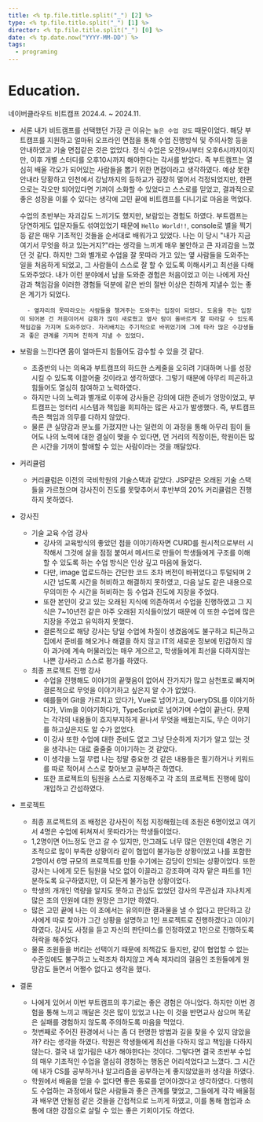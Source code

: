 ```yaml
---
title: <% tp.file.title.split("_") [2] %>
type: <% tp.file.title.split("_") [1] %>
director: <% tp.file.title.split("_") [0] %>
date: <% tp.date.now("YYYY-MM-DD") %>
tags:
  - programing
---
```

# **Education.**

네이버클라우드 비트캠프 2024.4. ~ 2024.11.

- 서론
    내가 비트캠프를 선택했던 가장 큰 이유는 `높은 수업 강도` 때문이었다. 
    해당 부트캠프를 지원하고 얼마뒤 오프라인 면접을 통해 수업 진행방식 및 주의사항 등을 안내하였고 기술 면접같은 것은 없었다.
    정식 수업은 오전9시부터 오후6시까지이지만, 이후 개별 스터디를 오후10시까지 해야한다는 각서를 받았다.
    즉 부트캠프는 열심히 배울 각오가 되어있는 사람들을 뽑기 위한 면접이라고 생각하였다.
    예상 못한 안내라 당황하고 인천에서 강남까지의 등하교가 굉장히 멀어서 걱정되었지만, 
    한편으로는 각오만 되어있다면 기꺼이 소화할 수 있었다고 스스로를 믿었고, 결과적으로 좋은 성장을 이룰 수 있다는 생각에
    고민 끝에 비트캠프를 다니기로 마음을 먹었다.
    
    수업의 초반부는 자괴감도 느끼기도 했지만, 보람있는 경험도 하였다.
    부트캠프는 당연하게도 입문자들도 섞여있었기 때문에 `Hello World!!`, console로 별을 찍기 등 같은 매우 기초적인 것들을 순서대로 배워가고 있었다. 나는 이 당시 "내가 지금 여기서 무엇을 하고 있는거지?"라는 생각을 느끼게 매우 불안하고 큰 자괴감을 느꼈던 것 같다.
    하지만 그와 별개로 수업을 잘 못따라 가고 있는 옆 사람들을 도와주는 일을 처음하게 되었고, 그 사람들이 스스로 잘 할 수 있도록 이해시키고 최선을 다해 도와주었다. 내가 이런 분야에서 남을 도와준 경험은 처음이었고 이는 나에게 자신감과 책임감을 이러한 경험들 덕분에 같은 반의 절반 이상은 친하게 지낼수 있는 좋은 계기가 되었다.
    
        - 옆자리의 못따라오는 사람들을 챙겨주는 도와주는 입장이 되었다. 도움을 주는 입장이 되어본 건 처음이어서 감회가 많이 새로웠고 옆사 람이 올바르게 잘 따라갈 수 있도록 책임감을 가지며 도와주었다. 자리배치는 주기적으로 바뀌었기에 그에 따라 많은 수강생들과 좋은 관계를 가지며 친하게 지낼 수 있었다.
      
- 보람을 느낀다면 몸이 얼마든지 힘들어도 감수할 수 있을 것 같다.
    - 초중반의 나는 의욕과 부트캠프의 하드한 스케줄을 오히려 기대하며 나를 성장시킬 수 있도록 이끌어줄 것이라고 생각하였다. 그렇기 때문에 아무리 피곤하고 힘들어도 열심히 참여하고 노력하였다.
    - 하지만 나의 노력과 별개로 이후에 강사들은 강의에 대한 준비가 엉망이었고, 부트캠프는 엉터리 시스템과 책임을 회피하는 많은 사고가 발생했다. 즉, 부트캠프측은 책임과 의무를 다하지 않았다.
    - 물론 큰 실망감과 분노를 가졌지만 나는 일련의 이 과정을 통해 아무리 힘이 들어도 나의 노력에 대한 결실이 맺을 수 있다면, 먼 거리의 직장이든, 학원이든 많은 시간을 기꺼이 할애할 수 있는 사람이라는 것을 깨달았다.
      
- 커리큘럼
    - 커리큘럼은 이전의 국비학원의 기술스택과 같았다. JSP같은 오래된 기술 스택들을 가르쳤으며 강사진이 진도를 못맞추어서 후반부의 20% 커리큘럼은 진행하지 못하였다.
      
- 강사진
    - 기술 교육 수업 강사
        - 강사의 교육방식의 좋았던 점을 이야기하자면 CURD를 원시적으로부터 시작해서 그것에 살을 점점 붙여서 메서드로 만들어 학생들에게 구조를 이해할 수 있도록 하는 수업 방식은 인상 깊고 마음에 들었다.
        - 다만, image 업로드하는 간단한 코드 조차 버전이 바뀌었다고 투덜되며 2시간 넘도록 시간을 허비하고 해결하지 못하였고, 다음 날도 같은 내용으로 무의미한 수 시간을 허비하는 등 수업과 진도에 지장을 주었다. 
        - 또한 본인이 갖고 있는 오래된 지식에 의존하여서 수업을 진행하였고 그 지식은 7~10년전 같은 아주 오래된 지식들이었기 때문에 이 또한 수업에 많은 지장을 주었고 유익하지 못했다.
        - 결론적으로 해당 강사는 당일 수업에 차질이 생겼음에도 불구하고 퇴근하고 집에서 준비를 해오거나 해결을 하지 않고 IT의 새로운 정보에 민감하지 않아 과거에 계속 머물러있는 매우 게으르고, 학생들에게 최선을 다하지않는 나쁜 강사라고 스스로 평가를 하였다.
    - 최종 프로젝트 진행 강사
        - 수업을 진행해도 이야기의 끝맺음이 없어서 잔가지가 많고 삼천포로 빠지며 결론적으로 무엇을 이야기하고 싶은지 알 수가 없었다.
        - 예를들어 Git을 가르치고 있다가, Vue로 넘어가고, QueryDSL를 이야기하다가, Vim을 이야기하다가, TypeScript로 넘어가며 수업이 끝난다. 문제는 각각의 내용들이 흐지부지하게 끝나서 무엇을 배웠는지도, 무슨 이야기를 하고싶은지도 알 수가 없었다.
        - 이 강사 또한 수업에 대한 준비도 없고 그냥 단순하게 자기가 알고 있는 것을 생각나는 대로 줄줄줄 이야기하는 것 같았다.
        - 이 생각을 느낄 무렵 나는 정말 중요한 것 같은 내용들은 필기하거나 키워드를 따로 적어서 스스로 찾아보고 공부하곤 하였다.
        - 또한 프로젝트의 팀원을 스스로 지정해주고 각 조의 프로젝트 진행에 많이 개입하고 간섭하였다.
          
- 프로젝트
    - 최종 프로젝트의 조 배정은 강사진이 직접 지정해줬는데 조원은 6명이었고 여기서 4명은 수업에 뒤쳐져서 못따라가는 학생들이었다.
    - 1,2명이면 어느정도 안고 갈 수 있지만, 안그래도 너무 많은 인원인데 4명은 기초적으로 많이 부족한 상황이라 같이 협업이 불가능한 상황이었고 나를 포함한 2명이서 6명 규모의 프로젝트를 만들 수기에는 감당이 안되는 상황이었다. 또한 강사는 나에게 모든 팀원을 낙오 없이 이끌라고 강조하며 각자 맡은 파트를 1인분하도록 요구하였지만, 이 모든게 불가능한 상황이었다.
    - 학생의 개개인 역량을 알지도 못하고 관심도 없었던 강사의 무관심과 지나치게 많은 조의 인원에 대한 원망은 크기만 하였다.
    - 많은 고민 끝에 나는 이 조에서는 유의미한 결과물을 낼 수 없다고 판단하고 강사에게 따로 찾아가 그간 상황을 설명하고 1인 프로젝트로 진행하겠다고 이야기하였다. 강사도 사정을 듣고 자신의 판단미스를 인정하였고 1인으로 진행하도록 허락을 해주었다.
    - 물론 조원들을 버리는 선택이기 때문에 죄책감도 들지만, 같이 협업할 수 없는 수준임에도 불구하고 노력조차 하지않고 계속 제자리의 걸음인 조원들에게 원망감도 들면서 어쩔수 없다고 생각을 했다.
      
- 결론
    - 나에게 있어서 이번 부트캠프의 후기로는 좋은 경험은 아니었다. 하지만 이번 경험을 통해 느끼고 깨달은 것은 많이 있었고 나는 이 것을 반면교사 삼으며 똑같은 실패를 경험하지 않도록 주의하도록 마음을 먹었다.
    - 첫번째로 주어진 환경에서 나는 좀 더 현명한 방법과 길을 찾을 수 있지 않았을까? 라는 생각을 하였다. 학원은 학생들에게 최선을 다하지 않고 책임을 다하지 않는다. 결국 내 앞가림은 내가 해야한다는 것이다. 그렇다면 결국 초반부 수업의 매우 기초적인 수업을 열심히 경청하는 행동은 어리석었다고 느꼈다. 그 시간에 내가 CS를 공부하거나 알고리즘을 공부하는게 좋지않았을까 생각을 하였다.
    - 학원에서 배움을 얻을 수 없다면 좋은 동료를 얻어야겠다고 생각하였다. 다행히도 수업하는 과정에서 많은 사람들과 좋은 관계를 맺었고, 그들에게 각각 배울점과 배우면 안될점 같은 것들을 간접적으로 느끼게 하였고, 이를 통해 협업과 소통에 대한 강점으로 살릴 수 있는 좋은 기회이기도 하였다.


